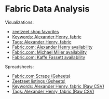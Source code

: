 # Fabric Data Analysis

Visualizations:
- [zeetzeet shop favorites](https://htmlpreview.github.io/?https://github.com/janeadams/etsy/blob/main/viz/Views_vs_Favorites_for_Store:_%22zeetzeet%22.html)
- [Keywords: Alexander Henry, fabric](https://htmlpreview.github.io/?https://github.com/janeadams/etsy/blob/main/viz/Views_vs_Favorites_for_keywords:_Alexander_Henry%2C_fabric.html)
- [Tags: Alexander Henry, fabric](https://htmlpreview.github.io/?https://github.com/janeadams/etsy/blob/main/viz/Views_vs_Favorites_for_tags:_Alexander_Henry%2C_fabric.html)
- [Fabric.com: Alexander Henry availability](https://htmlpreview.github.io/?https://github.com/janeadams/etsy/blob/main/viz/fabricdotcom_Alexander-Henry_available.html)
- [Fabric.com: Michael Miller availability](https://htmlpreview.github.io/?https://github.com/janeadams/etsy/blob/main/viz/fabricdotcom_Michael-Miller_available.html)
- [Fabric.com: Kaffe Fassett availability](https://htmlpreview.github.io/?https://github.com/janeadams/etsy/blob/main/viz/fabricdotcom_Kaffe-Fassett_available.html)

Spreadsheets:
- [Fabric.com Scrape (Gsheets)](https://docs.google.com/spreadsheets/d/11e8MmohdByQ5HwNNvVuCXRdvE6pjQFFrsx4NYieVZ34/edit?usp=sharing)
- [Zeetzeet listings (Gsheets)](https://docs.google.com/spreadsheets/d/1S7lubMU3al_DJMBjN8YsZH8ZVN1w4sLksG9wEb2uX_0/edit?usp=sharing)
- [Keywords: Alexander Henry, fabric (Raw CSV)](https://raw.githubusercontent.com/janeadams/etsy/main/data/keywords_%5B'Alexander%20Henry'%2C%20'fabric'%5D.csv)
- [Tags: Alexander Henry, fabric (Raw CSV)](https://raw.githubusercontent.com/janeadams/etsy/main/data/tags_%5B'Alexander%20Henry'%2C%20'fabric'%5D.csv)
